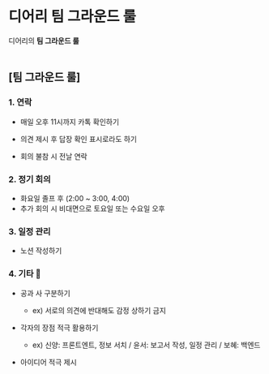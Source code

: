 # 디어리 팀 그라운드 룰

디어리의 <strong>팀 그라운드 룰</strong>
</br>
</br>


<h2> [팀 그라운드 룰] </h2>

<h3> 1. 연락 </h3>

-  매일 오후 11시까지 카톡 확인하기

-  의견 제시 후 답장 확인 표시로라도 하기

-  회의 불참 시 전날 연락

### 2. 정기 회의

- 화요일 졸프 후 (2:00 ~ 3:00, 4:00)
- 추가 회의 시 비대면으로 토요일 또는 수요일 오후


### 3. 일정 관리

- 노션 작성하기

### 4. 기타 👥

-  공과 사 구분하기
    - ex) 서로의 의견에 반대해도 감정 상하기 금지

- 각자의 장점 적극 활용하기
    - ex) 신양: 프론트엔트, 정보 서치 / 윤서: 보고서  작성, 일정 관리 / 보혜: 백엔드

-  아이디어 적극 제시

</br>
</br>
